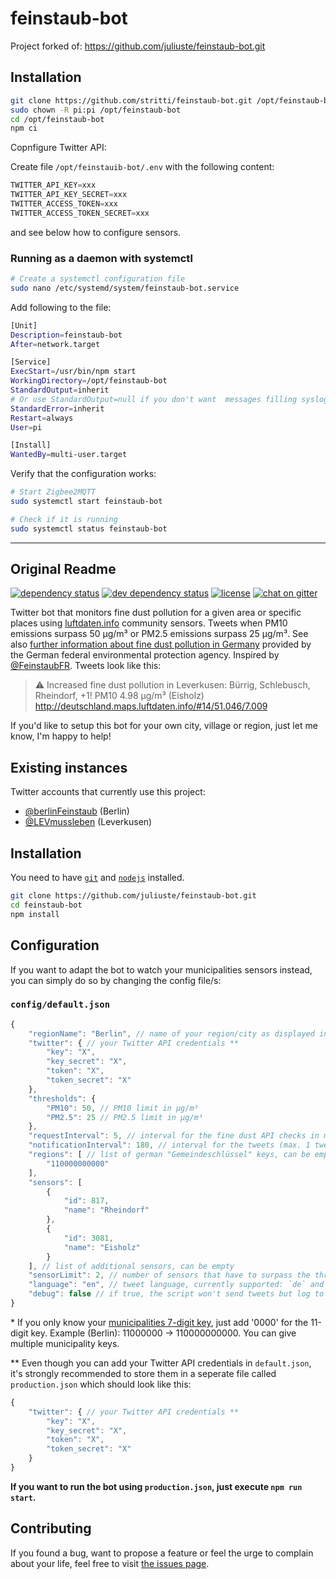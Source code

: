 # feinstaub-bot

Project forked of: https://github.com/juliuste/feinstaub-bot.git

## Installation

```bash
git clone https://github.com/stritti/feinstaub-bot.git /opt/feinstaub-bot
sudo chown -R pi:pi /opt/feinstaub-bot
cd /opt/feinstaub-bot
npm ci
```

Copnfigure Twitter API:

Create file `/opt/feinstauib-bot/.env` with the following content:

```js
TWITTER_API_KEY=xxx
TWITTER_API_KEY_SECRET=xxx
TWITTER_ACCESS_TOKEN=xxx
TWITTER_ACCESS_TOKEN_SECRET=xxx
```

and see below how to configure sensors.

### Running as a daemon with systemctl

```bash
# Create a systemctl configuration file
sudo nano /etc/systemd/system/feinstaub-bot.service
```

Add following to the file:

```sh
[Unit]
Description=feinstaub-bot
After=network.target

[Service]
ExecStart=/usr/bin/npm start
WorkingDirectory=/opt/feinstaub-bot
StandardOutput=inherit
# Or use StandardOutput=null if you don't want  messages filling syslog, for more options see systemd.exec(5)
StandardError=inherit
Restart=always
User=pi

[Install]
WantedBy=multi-user.target
```

Verify that the configuration works:

```bash
# Start Zigbee2MQTT
sudo systemctl start feinstaub-bot

# Check if it is running
sudo systemctl status feinstaub-bot
```

---

## Original Readme

[![dependency status](https://img.shields.io/david/juliuste/feinstaub-bot.svg)](https://david-dm.org/juliuste/feinstaub-bot)
[![dev dependency status](https://img.shields.io/david/dev/juliuste/feinstaub-bot.svg)](https://david-dm.org/juliuste/feinstaub-bot#info=devDependencies)
[![license](https://img.shields.io/github/license/juliuste/feinstaub-bot.svg?style=flat)](LICENSE)
[![chat on gitter](https://badges.gitter.im/juliuste.svg)](https://gitter.im/juliuste)

Twitter bot that monitors fine dust pollution for a given area or specific places using [luftdaten.info](http://luftdaten.info) community sensors. Tweets when PM10 emissions surpass 50 µg/m³ or PM2.5 emissions surpass 25 µg/m³. See also [further information about fine dust pollution in Germany](http://www.umweltbundesamt.de/en/topics/air/particulate-matter-pm10) provided by the German federal environmental protection agency. Inspired by [@FeinstaubFR](https://twitter.com/FeinstaubFR). Tweets look like this:

> ⚠ Increased fine dust pollution in Leverkusen: Bürrig, Schlebusch, Rheindorf, +1! PM10 4.98 µg/m³ (Eisholz) http://deutschland.maps.luftdaten.info/#14/51.046/7.009

If you'd like to setup this bot for your own city, village or region, just let me know, I'm happy to help!

## Existing instances

Twitter accounts that currently use this project:

- [@berlinFeinstaub](https://twitter.com/berlinFeinstaub) (Berlin)
- [@LEVmussleben](https://twitter.com/LEVmussleben) (Leverkusen)

## Installation

You need to have [`git`](https://git-scm.com/book/en/v2/Getting-Started-Installing-Git) and [`nodejs`](https://nodejs.org/en/download/package-manager/) installed.

```bash
git clone https://github.com/juliuste/feinstaub-bot.git
cd feinstaub-bot
npm install
```

## Configuration

If you want to adapt the bot to watch your municipalities sensors instead, you can simply do so by changing the config file/s:

### `config/default.json`

```js
{
	"regionName": "Berlin", // name of your region/city as displayed in the tweets
	"twitter": { // your Twitter API credentials **
		"key": "X",
		"key_secret": "X",
		"token": "X",
		"token_secret": "X"
	},
	"thresholds": {
		"PM10": 50, // PM10 limit in µg/m³
		"PM2.5": 25 // PM2.5 limit in µg/m³
	},
	"requestInterval": 5, // interval for the fine dust API checks in minutes
	"notificationInterval": 180, // interval for the tweets (max. 1 tweet per type [PM10 / PM2.5] in 3h) in minutes
	"regions": [ // list of german "Gemeindeschlüssel" keys, can be empty *
		"110000000000"
	],
	"sensors": [
		{
			"id": 817,
			"name": "Rheindorf"
		},
		{
			"id": 3081,
			"name": "Eisholz"
		}
	], // list of additional sensors, can be empty
	"sensorLimit": 2, // number of sensors that have to surpass the threshold in order to trigger the bot (helps avoiding false alarm caused by one malfunctioning sensor)
	"language": "en", // tweet language, currently supported: `de` and `en`
	"debug": false // if true, the script won't send tweets but log to the console in higher frequency instead
}
```

\* If you only know your [municipalities 7-digit key](http://www.statistik-portal.de/Statistik-Portal/gemeindeverz.asp), just add '0000' for the 11-digit key. Example (Berlin): 11000000 -> 110000000000. You can give multiple municipality keys.

** Even though you can add your Twitter API credentials in `default.json`, it's strongly recommended to store them in a seperate file called `production.json` which should look like this:

```js
{
	"twitter": { // your Twitter API credentials **
		"key": "X",
		"key_secret": "X",
		"token": "X",
		"token_secret": "X"
	}
}
```

**If you want to run the bot using `production.json`, just execute `npm run start`.**

## Contributing

If you found a bug, want to propose a feature or feel the urge to complain about your life, feel free to visit [the issues page](https://github.com/juliuste/feinstaub-bot/issues).
